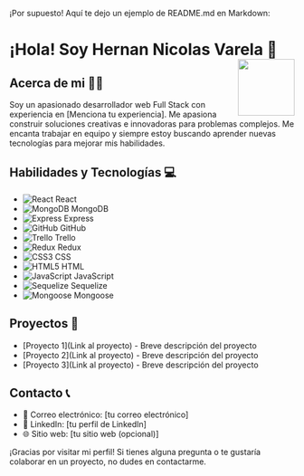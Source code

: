 ¡Por supuesto! Aquí te dejo un ejemplo de README.md en Markdown:

# ¡Hola! Soy Hernan Nicolas Varela 👋 <img src="https://media.tenor.com/nHBgEK6zEQMAAAAi/cat-gray.gif" width="100" style="float: right; margin-left: 10px;"/>



## Acerca de mi 🧑‍💻
Soy un apasionado desarrollador web Full Stack con experiencia en [Menciona tu experiencia]. Me apasiona construir soluciones creativas e innovadoras para problemas complejos. Me encanta trabajar en equipo y siempre estoy buscando aprender nuevas tecnologías para mejorar mis habilidades.

## Habilidades y Tecnologías 💻
- ![React](https://img.icons8.com/office/40/000000/react.png) React
- ![MongoDB](https://img.icons8.com/color/40/000000/mongodb.png) MongoDB
- ![Express](https://img.icons8.com/office/40/000000/express.png) Express
- ![GitHub](https://img.icons8.com/ios-glyphs/40/000000/github.png) GitHub
- ![Trello](https://img.icons8.com/color/40/000000/trello.png) Trello
- ![Redux](https://img.icons8.com/color/40/000000/redux.png) Redux
- ![CSS3](https://img.icons8.com/color/40/000000/css3.png) CSS
- ![HTML5](https://img.icons8.com/color/40/000000/html-5.png) HTML
- ![JavaScript](https://img.icons8.com/color/40/000000/javascript.png) JavaScript
- ![Sequelize](https://img.icons8.com/color/40/000000/sequelize.png) Sequelize
- ![Mongoose](https://img.icons8.com/color/40/000000/mongoose.png) Mongoose

## Proyectos 💼
* [Proyecto 1](Link al proyecto) - Breve descripción del proyecto
* [Proyecto 2](Link al proyecto) - Breve descripción del proyecto
* [Proyecto 3](Link al proyecto) - Breve descripción del proyecto

## Contacto 📞
- 📧 Correo electrónico: [tu correo electrónico]
- 💼 LinkedIn: [tu perfil de LinkedIn]
- 🌐 Sitio web: [tu sitio web (opcional)]

¡Gracias por visitar mi perfil! Si tienes alguna pregunta o te gustaría colaborar en un proyecto, no dudes en contactarme.
